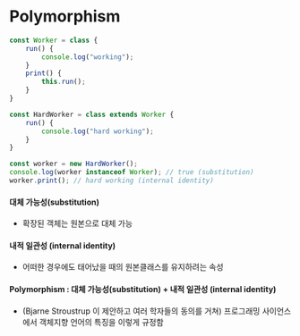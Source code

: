 # Polymorphism

```javascript
const Worker = class {
    run() {
        console.log("working");
    }
    print() {
        this.run();
    }
}

const HardWorker = class extends Worker {
    run() {
        console.log("hard working");
    }
}

const worker = new HardWorker();
console.log(worker instanceof Worker); // true (substitution)
worker.print(); // hard working (internal identity)
```



#### 대체 가능성(substitution)

- 확장된 객체는 원본으로 대체 가능



#### 내적 일관성 (internal identity)

- 어떠한 경우에도 태어났을 때의 원본클래스를 유지하려는 속성



#### Polymorphism : 대체 가능성(substitution) + 내적 일관성 (internal identity)

- (Bjarne Stroustrup 이 제안하고 여러 학자들의 동의를 거쳐) 프로그래밍 사이언스에서 객체지향 언어의 특징을 이렇게 규정함 